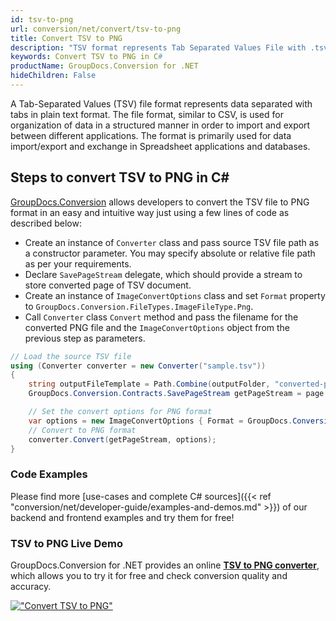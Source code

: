 ```yaml
---
id: tsv-to-png
url: conversion/net/convert/tsv-to-png
title: Convert TSV to PNG
description: "TSV format represents Tab Separated Values File with .tsv extension. Learn how to convert TSV to PNG file programmatically in C# language using GroupDocs.Conversion for .NET library."
keywords: Convert TSV to PNG in C#
productName: GroupDocs.Conversion for .NET
hideChildren: False
---
```


A Tab-Separated Values (TSV) file format represents data separated with tabs in plain text format. The file format, similar to CSV, is used for organization of data in a structured manner in order to import and export between different applications. The format is primarily used for data import/export and exchange in Spreadsheet applications and databases. 

## Steps to convert TSV to PNG in C#

[GroupDocs.Conversion](https://products.groupdocs.com/conversion/net) allows developers to convert the TSV file to PNG format in an easy and intuitive way just using a few lines of code as described below:

* Create an instance of `Converter` class and pass source TSV file path as a constructor parameter. You may specify absolute or relative file path as per your requirements. 
* Declare `SavePageStream` delegate, which should provide a stream to store converted page of TSV document.
* Create an instance of `ImageConvertOptions` class and set `Format` property to `GroupDocs.Conversion.FileTypes.ImageFileType.Png`.
* Call `Converter` class `Convert` method and pass the filename for the converted PNG file and the `ImageConvertOptions` object from the previous step as parameters.

```csharp
// Load the source TSV file
using (Converter converter = new Converter("sample.tsv"))
{
    string outputFileTemplate = Path.Combine(outputFolder, "converted-page-{0}.png");
    GroupDocs.Conversion.Contracts.SavePageStream getPageStream = page => new FileStream(string.Format(outputFileTemplate, page), FileMode.Create);

    // Set the convert options for PNG format
    var options = new ImageConvertOptions { Format = GroupDocs.Conversion.FileTypes.ImageFileType.Png };   
    // Convert to PNG format
    converter.Convert(getPageStream, options);
}
```

### Code Examples

Please find more [use-cases and complete C# sources]({{< ref "conversion/net/developer-guide/examples-and-demos.md" >}}) of our backend and frontend examples and try them for free!

### TSV to PNG Live Demo

GroupDocs.Conversion for .NET provides an online [**TSV to PNG converter**](https://products.groupdocs.app/conversion/tsv-to-png), which allows you to try it for free and check conversion quality and accuracy.

[!["Convert TSV to PNG"](conversion/net/images/convert-to-png/convert-tsv-to-png.png)](https://products.groupdocs.app/conversion/tsv-to-png)